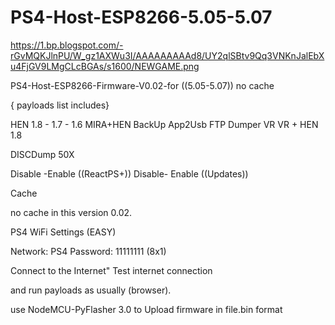 # PS4-Host-ESP8266-5.05-5.07

https://1.bp.blogspot.com/-rGvMQKJlnPU/W_gz1AXWu3I/AAAAAAAAAd8/UY2qlSBtv9Qq3VNKnJalEbXu4FjGV9LMgCLcBGAs/s1600/NEWGAME.png

PS4-Host-ESP8266-Firmware-V0.02-for ((5.05-5.07)) no cache

{ payloads list includes} 

HEN 1.8 - 1.7 - 1.6
MIRA+HEN
BackUp
App2Usb
FTP
Dumper
VR
VR + HEN 1.8

DISCDump 50X

Disable -Enable ((ReactPS+))
Disable- Enable ((Updates))

Cache

no cache in this version 0.02.


PS4 WiFi Settings (EASY)

Network: PS4
Password: 11111111      (8x1)


Connect to the Internet"
Test internet connection

 and run payloads as usually (browser). 


use NodeMCU-PyFlasher 3.0 to Upload firmware in file.bin format
